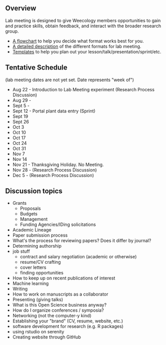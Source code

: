 ## Overview
Lab meeting is designed to give Weecology members opportunities to gain and practice skills, obtain feedback, and interact with the broader research group.
* [A flowchart]() to help you decide what format works best for you.
* [A detailed description](https://github.com/weecology/lab-wiki/wiki/Lab-Meeting-Guide) of the different formats for lab meeting.
* [Templates]() to help you plan out your lesson/talk/presentation/sprint/etc.

## Tentative Schedule
(lab meeting dates are not yet set. Date represents "week of")
* Aug 22 - Introduction to Lab Meeting experiment (Research Process Discussion)
* Aug 29 - 
* Sept 5 - 
* Sept 12 - Portal plant data entry (Sprint)
* Sept 19
* Sept 26
* Oct 3
* Oct 10
* Oct 17
* Oct 24
* Oct 31
* Nov 7
* Nov 14
* Nov 21 - Thanksgiving Holiday. No Meeting.
* Nov 28 - (Research Process Discussion) 
* Dec 5  - (Research Process Discussion)


## Discussion topics

* Grants
    * Proposals
    * Budgets
    * Management
    * Funding Agencies/IDing solicitations
* Academic Lineage
* Paper submission process
* What's the process for reviewing papers? Does it differ by journal?
* Determining authorship
* job stuff
  - contract and salary negotiation (academic or otherwise)
  - resume/CV crafting
  - cover letters
  - finding opportunities
* How to keep up on recent publications of interest
* Machine learning
* Writing
* How to work on manuscripts as a collaborator
* Presenting (giving talks)
* What is this Open Science business anyway?
* How do I organize conferences / symposia?
* Networking (not the computer-y kind)
* Establishing your "brand" (CV, resume, website, etc.)
* software development for research (e.g. R packages)  
* using rstudio on serenity
* Creating website through GitHub
